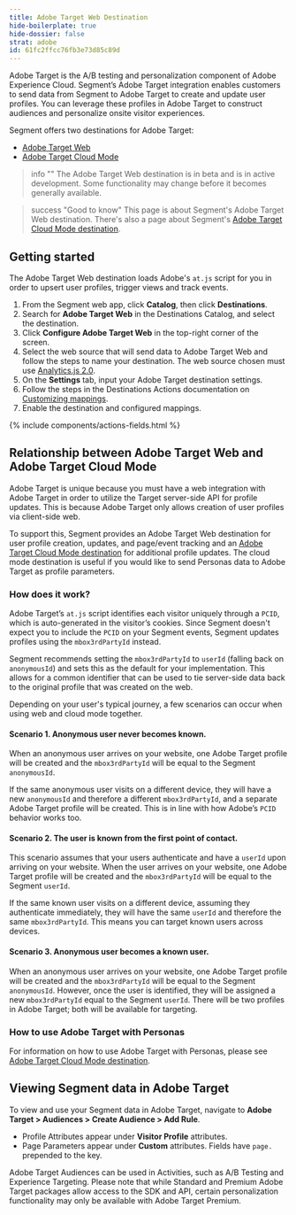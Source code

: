 ```yaml
---
title: Adobe Target Web Destination
hide-boilerplate: true
hide-dossier: false
strat: adobe
id: 61fc2ffcc76fb3e73d85c89d
---
```

Adobe Target is the A/B testing and personalization component of Adobe Experience Cloud. Segment’s Adobe Target integration enables customers to send data from Segment to Adobe Target to create and update user profiles. You can leverage these profiles in Adobe Target to construct audiences and personalize onsite visitor experiences.

Segment offers two destinations for Adobe Target:
- [Adobe Target Web](/docs/connections/destinations/catalog/actions-adobe-target-web/)
- [Adobe Target Cloud Mode](/docs/connections/destinations/catalog/actions-adobe-target-cloud/)

> info ""
> The Adobe Target Web destination is in beta and is in active development. Some functionality may change before it becomes generally available.

> success "Good to know"
> This page is about Segment's Adobe Target Web destination. There's also a page about Segment's [Adobe Target Cloud Mode destination](/docs/connections/destinations/catalog/actions-adobe-target-cloud/).

## Getting started

The Adobe Target Web destination loads Adobe's `at.js` script for you in order to upsert user profiles, trigger views and track events. 

1. From the Segment web app, click **Catalog**, then click **Destinations**.
2. Search for **Adobe Target Web** in the Destinations Catalog, and select the destination.
3. Click **Configure Adobe Target Web** in the top-right corner of the screen.
4. Select the web source that will send data to Adobe Target Web and follow the steps to name your destination. The web source chosen must use [Analytics.js 2.0](/docs/connections/sources/catalog/libraries/website/javascript/).
5. On the **Settings** tab, input your Adobe Target destination settings.
6. Follow the steps in the Destinations Actions documentation on [Customizing mappings](/docs/connections/destinations/actions/#customizing-mappings).
7. Enable the destination and configured mappings.

{% include components/actions-fields.html %}

## Relationship between Adobe Target Web and Adobe Target Cloud Mode

Adobe Target is unique because you must have a web integration with Adobe Target in order to utilize the Target server-side API for profile updates. This is because Adobe Target only allows creation of user profiles via client-side web. 

To support this, Segment provides an Adobe Target Web destination for user profile creation, updates, and page/event tracking and an [Adobe Target Cloud Mode destination](/docs/connections/destinations/catalog/actions-adobe-target-cloud/) for additional profile updates. The cloud mode destination is useful if you would like to send Personas data to Adobe Target as profile parameters.

### How does it work?
Adobe Target’s `at.js` script identifies each visitor uniquely through a `PCID`, which is auto-generated in the visitor’s cookies. Since Segment doesn't expect you to include the `PCID` on your Segment events, Segment updates profiles using the `mbox3rdPartyId` instead.

Segment recommends setting the `mbox3rdPartyId` to `userId` (falling back on `anonymousId`) and sets this as the default for your implementation. This allows for a common identifier that can be used to tie server-side data back to the original profile that was created on the web.

Depending on your user's typical journey, a few scenarios can occur when using web and cloud mode together.

#### Scenario 1. Anonymous user never becomes known.
When an anonymous user arrives on your website, one Adobe Target profile will be created and the `mbox3rdPartyId` will be equal to the Segment `anonymousId`.

If the same anonymous user visits on a different device, they will have a new `anonymousId` and therefore a different `mbox3rdPartyId`, and a separate Adobe Target profile will be created. This is in line with how Adobe’s `PCID` behavior works too.

#### Scenario 2. The user is known from the first point of contact.
This scenario assumes that your users authenticate and have a `userId` upon arriving on your website. When the user arrives on your website, one Adobe Target profile will be created and the `mbox3rdPartyId` will be equal to the Segment `userId`.

If the same known user visits on a different device, assuming they authenticate immediately, they will have the same `userId` and therefore the same `mbox3rdPartyId`. This means you can target known users across devices.

#### Scenario 3. Anonymous user becomes a known user.
When an anonymous user arrives on your website, one Adobe Target profile will be created and the `mbox3rdPartyId` will be equal to the Segment `anonymousId`. However, once the user is identified, they will be assigned a new `mbox3rdPartyId` equal to the Segment `userId`. There will be two profiles in Adobe Target; both will be available for targeting.

### How to use Adobe Target with Personas
For information on how to use Adobe Target with Personas, please see [Adobe Target Cloud Mode destination](/docs/connections/destinations/catalog/actions-adobe-target-cloud/#how-to-use-adobe-target-with-personas).

## Viewing Segment data in Adobe Target
To view and use your Segment data in Adobe Target, navigate to **Adobe Target > Audiences > Create Audience > Add Rule**.

- Profile Attributes appear under **Visitor Profile** attributes.
- Page Parameters appear under **Custom** attributes. Fields have `page.` prepended to the key.

Adobe Target Audiences can be used in Activities, such as A/B Testing and Experience Targeting. Please note that while Standard and Premium Adobe Target packages allow access to the SDK and API, certain personalization functionality may only be available with Adobe Target Premium. 